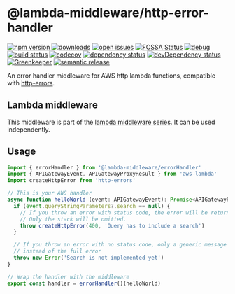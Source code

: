 # @lambda-middleware/http-error-handler
 [![npm version](https://badge.fury.io/js/%40lambda-middleware%2Fhttp-error-handler.svg)](https://npmjs.org/package/@lambda-middleware/http-error-handler)  [![downloads](https://img.shields.io/npm/dw/%40lambda-middleware%2Fhttp-error-handler.svg)](https://npmjs.org/package/@lambda-middleware/http-error-handler)  [![open issues](https://img.shields.io/github/issues-raw/dbartholomae/lambda-middleware.svg)](https://github.com/dbartholomae/lambda-middleware/issues)  [![FOSSA Status](https://app.fossa.io/api/projects/git%2Bgithub.com%2Fdbartholomae%2Flambda-middleware.svg?type=shield)](https://app.fossa.io/projects/git%2Bgithub.com%2Fdbartholomae%2Flambda-middleware?ref=badge_shield) [![debug](https://img.shields.io/badge/debug-blue.svg)](https://github.com/visionmedia/debug#readme)  [![build status](https://img.shields.io/circleci/project/github/dbartholomae/lambda-middleware/master.svg?style=flat)](https://circleci.com/gh/dbartholomae/workflows/lambda-middleware/tree/master)  [![codecov](https://codecov.io/gh/dbartholomae/lambda-middleware/branch/master/graph/badge.svg)](https://codecov.io/gh/dbartholomae/lambda-middleware)  [![dependency status](https://david-dm.org/dbartholomae/lambda-middleware.svg?theme=shields.io)](https://david-dm.org/dbartholomae/lambda-middleware)  [![devDependency status](https://david-dm.org/dbartholomae/lambda-middleware/dev-status.svg)](https://david-dm.org/dbartholomae/lambda-middleware?type=dev)  [![Greenkeeper](https://badges.greenkeeper.io/dbartholomae/lambda-middleware.svg)](https://greenkeeper.io/)  [![semantic release](https://img.shields.io/badge/%20%20%F0%9F%93%A6%F0%9F%9A%80-semantic--release-e10079.svg)](https://github.com/semantic-release/semantic-release#badge)

An error handler middleware for AWS http lambda functions, compatible with [http-errors](https://www.npmjs.com/package/http-errors).

## Lambda middleware

This middleware is part of the [lambda middleware series](https://dbartholomae.github.io/lambda-middleware/). It can be used independently.

## Usage

```typescript
import { errorHandler } from '@lambda-middleware/errorHandler'
import { APIGatewayEvent, APIGatewayProxyResult } from 'aws-lambda'
import createHttpError from 'http-errors'

// This is your AWS handler
async function helloWorld (event: APIGatewayEvent): Promise<APIGatewayProxyResult> {
  if (event.queryStringParameters?.search == null) {
    // If you throw an error with status code, the error will be returned as stringified JSON
    // Only the stack will be omitted.
    throw createHttpError(400, 'Query has to include a search')
  }

  // If you throw an error with no status code, only a generic message will be shown to the user
  // instead of the full error
  throw new Error('Search is not implemented yet')
}

// Wrap the handler with the middleware
export const handler = errorHandler()(helloWorld)

```
